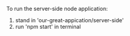 To run the server-side node application:
1. stand in 'our-great-appication/server-side'
2. run 'npm start' in terminal